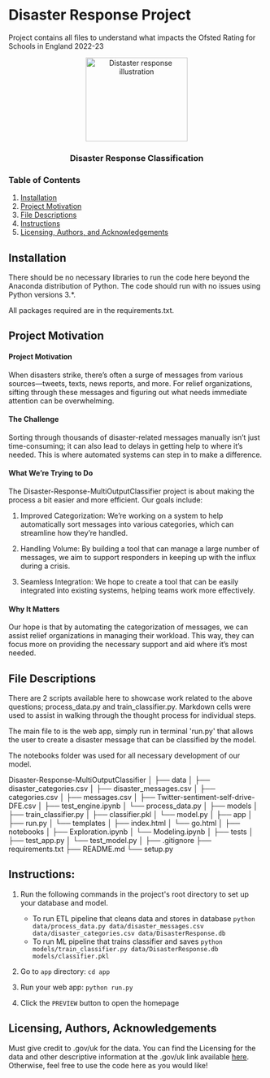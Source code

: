 # Disaster Response Project

Project contains all files to understand what impacts the Ofsted Rating for Schools in England 2022-23

<p align="center">
  <a href=https://www.google.com/url?sa=i&url=https%3A%2F%2Fblogs.egu.eu%2Fdivisions%2Fnh%2F2021%2F06%2F&psig=AOvVaw1ITC4tybqI-iZCl1wCaVX6&ust=1722348290727000&source=images&cd=vfe&opi=89978449&ved=0CBEQjRxqFwoTCPjHsse1zIcDFQAAAAAdAAAAABAR>
    <img src="https://blogs.egu.eu/divisions/nh/files/2021/06/3-1-1000x1000.png" alt="Distaster response illustration" width="200" height="165">
  </a>
</p>

<h3 align="center">Disaster Response Classification</h3>

### Table of Contents

1. [Installation](#installation)
2. [Project Motivation](#motivation)
3. [File Descriptions](#files)
4. [Instructions](#instructions)
6. [Licensing, Authors, and Acknowledgements](#licensing)

## Installation <a name="installation"></a>

There should be no necessary libraries to run the code here beyond the Anaconda distribution of Python.  The code should run with no issues using Python versions 3.*.

All packages required are in the requirements.txt.

## Project Motivation<a name="motivation"></a>

#### Project Motivation
When disasters strike, there’s often a surge of messages from various sources—tweets, texts, news reports, and more. For relief organizations, sifting through these messages and figuring out what needs immediate attention can be overwhelming.

#### The Challenge
Sorting through thousands of disaster-related messages manually isn’t just time-consuming; it can also lead to delays in getting help to where it’s needed. This is where automated systems can step in to make a difference.

#### What We’re Trying to Do
The Disaster-Response-MultiOutputClassifier project is about making the process a bit easier and more efficient. Our goals include:

1) Improved Categorization: We’re working on a system to help automatically sort messages into various categories, which can streamline how they’re handled.

2) Handling Volume: By building a tool that can manage a large number of messages, we aim to support responders in keeping up with the influx during a crisis.

3) Seamless Integration: We hope to create a tool that can be easily integrated into existing systems, helping teams work more effectively.

#### Why It Matters
Our hope is that by automating the categorization of messages, we can assist relief organizations in managing their workload. This way, they can focus more on providing the necessary support and aid where it’s most needed.


## File Descriptions <a name="files"></a>

There are 2 scripts available here to showcase work related to the above questions; process_data.py and train_classifier.py. Markdown cells were used to assist in walking through the thought process for individual steps.  

The main file to is the web app, simply run in terminal 'run.py' that allows the user to create a disaster message that can be classified by the model.

The notebooks folder was used for all necessary development of our model.

Disaster-Response-MultiOutputClassifier
│
├── data
│ ├── disaster_categories.csv
│ ├── disaster_messages.csv
│ ├── categories.csv
│ ├── messages.csv
│ ├── Twitter-sentiment-self-drive-DFE.csv
│ ├── test_engine.ipynb
│ └── process_data.py
│
├── models
│ ├── train_classifier.py
│ ├── classifier.pkl
│ └── model.py
│
├── app
│ ├── run.py
│ └── templates
│ ├── index.html
│ └── go.html
│
├── notebooks
│ ├── Exploration.ipynb
│ └── Modeling.ipynb
│
├── tests
│ ├── test_app.py
│ └── test_model.py
│
├── .gitignore
├── requirements.txt
├── README.md
└── setup.py




## Instructions: <a name="instructions"></a>
1. Run the following commands in the project's root directory to set up your database and model.

    - To run ETL pipeline that cleans data and stores in database
        `python data/process_data.py data/disaster_messages.csv data/disaster_categories.csv data/DisasterResponse.db`
    - To run ML pipeline that trains classifier and saves
        `python models/train_classifier.py data/DisasterResponse.db models/classifier.pkl`

2. Go to `app` directory: `cd app`

3. Run your web app: `python run.py`

4. Click the `PREVIEW` button to open the homepage

## Licensing, Authors, Acknowledgements<a name="licensing"></a>

Must give credit to .gov/uk for the data.  You can find the Licensing for the data and other descriptive information at the .gov/uk link available [here](https://www.gov.uk/government/collections/school-and-college-performance-measures?_ga=2.105303552.284626896.1717939438-727414179.1717512892).  Otherwise, feel free to use the code here as you would like! 
